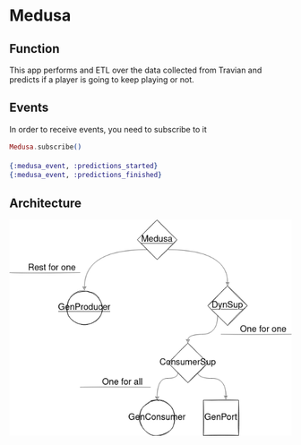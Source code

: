 # Medusa

## Function
This app performs and ETL over the data collected from Travian and predicts if a player is going to keep playing or not.

## Events
In order to receive events, you need to subscribe to it
```elixir
Medusa.subscribe()

{:medusa_event, :predictions_started}
{:medusa_event, :predictions_finished}
```


## Architecture

![Medusa arch](./imgs/medusa_arch.png)
